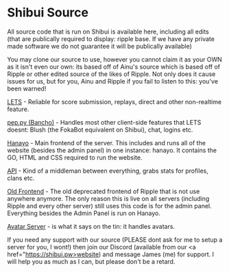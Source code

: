 # Shibui Source

All source code that is run on Shibui is available here, including all edits (that are publically required to display: ripple base. If we have any private made software we do not guarantee it will be publically available)

You may clone our source to use, however you cannot claim it as your OWN as it isn't even our own: its based off of Ainu's source which is based off of Ripple or other edited source of the likes of Ripple. Not only does it cause issues for us, but for you, Ainu and Ripple if you fail to listen to this: you've been warned!

<a href="https://github.com/osushibui/lets">LETS</a> - Reliable for score submission, replays, direct and other non-realtime feature.

<a href="https://github.com/osushibui/pep.py">pep.py (Bancho)</a> - Handles most other client-side features that LETS doesnt: Blush (the FokaBot equivalent on Shibui), chat, logins etc.

<a href="https://github.com/osushibui/hanayo">Hanayo</a> - Main frontend of the server. This includes and runs all of the website (besides the admin panel) in one instance: hanayo. It contains the GO, HTML and CSS required to run the website.

<a href="https://github.com/osushibui/api">API</a> - Kind of a middleman between everything, grabs stats for profiles, clans etc.

<a href="https://github.com/osushibui/old-frontend">Old Frontend</a> - The old deprecated frontend of Ripple that is not use anywhere anymore. The only reason this is live on all servers (including Ripple and every other server) still uses this code is for the admin panel. Everything besides the Admin Panel is run on Hanayo.

<a href="https://github.com/osushibui/avatars">Avatar Server</a> - is what it says on the tin: it handles avatars.

If you need any support with our source (PLEASE dont ask for me to setup a server for you, I wont!) then join our Discord (available from our <a href="https://shibui.pw>website</a>) and message James (me) for support. I will help you as much as I can, but please don't be a retard.
